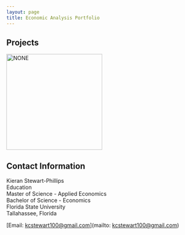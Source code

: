 ```yaml
---
layout: page
title: Economic Analysis Portfolio
---
```


##  Projects
<a> 
<img src="https://avatars.githubusercontent.com/u/97981374?v=4" alt="NONE" width="250"/>
</a>

## Contact Information 

Kieran Stewart-Phillips <br/>
Education <br/>
Master of Science - Applied Economics <br/>
Bachelor of Science - Economics <br/>
Florida State University <br/>
Tallahassee, Florida <br/>

[Email: kcstewart100@gmail.com](mailto: kcstewart100@gmail.com)
